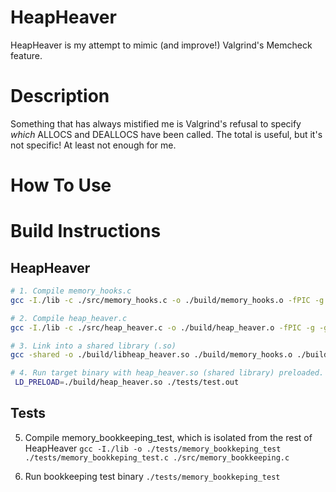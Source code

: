 # HeapHeaver 
HeapHeaver is my attempt to mimic (and improve!) Valgrind's Memcheck feature.

# Description

Something that has always mistified me is Valgrind's refusal to specify *which* ALLOCS and DEALLOCS have been called. The total is useful, but it's not specific! At least not enough for me. 

# How To Use

# Build Instructions

## HeapHeaver

```bash
# 1. Compile memory_hooks.c
gcc -I./lib -c ./src/memory_hooks.c -o ./build/memory_hooks.o -fPIC -g -ggdb

# 2. Compile heap_heaver.c
gcc -I./lib -c ./src/heap_heaver.c -o ./build/heap_heaver.o -fPIC -g -ggdb

# 3. Link into a shared library (.so)
gcc -shared -o ./build/libheap_heaver.so ./build/memory_hooks.o ./build/heap_heaver.o -ldl

# 4. Run target binary with heap_heaver.so (shared library) preloaded.
 LD_PRELOAD=./build/heap_heaver.so ./tests/test.out
```
## Tests
5. Compile memory_bookkeeping_test, which is isolated from the rest of HeapHeaver
`gcc -I./lib -o ./tests/memory_bookkeping_test ./tests/memory_bookkeping_test.c ./src/memory_bookkeeping.c`

6. Run bookkeeping test binary
`./tests/memory_bookkeping_test`

